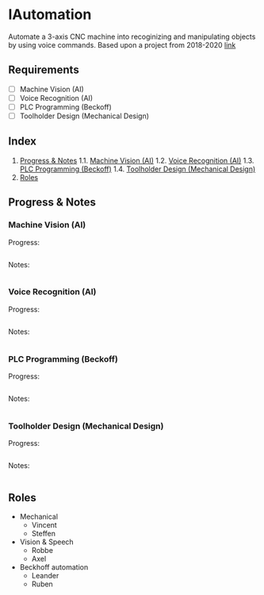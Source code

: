 # IAutomation
Automate a 3-axis CNC machine into recoginizing and manipulating objects by using voice commands.
Based upon a project from 2018-2020 [link](https://hogeschoolpxl-my.sharepoint.com/:f:/g/personal/20003024_pxl_be/Eh_Gm1bqqJJFtWL-4Yo711cBKq86BFr4poktMXvdnd_gCQ?e=mmkN3A)

## Requirements
- [ ] Machine Vision (AI)
- [ ] Voice Recognition (AI)
- [ ] PLC Programming (Beckoff)
- [ ] Toolholder Design (Mechanical Design)

## Index

1. [Progress & Notes](#progress--notes)
    1.1. [Machine Vision (AI)](#machine-vision-ai)
    1.2. [Voice Recognition (AI)](#voice-recognition-ai)
    1.3. [PLC Programming (Beckoff)](#plc-programming-beckoff)
    1.4. [Toolholder Design (Mechanical Design)](#toolholder-design-mechanical-design)
2. [Roles](#roles)


## Progress & Notes
### Machine Vision (AI)
Progress:
```
```
Notes:
```
```
### Voice Recognition (AI)
Progress:
```
```
Notes:
```
```
### PLC Programming (Beckoff)
Progress:
```
```
Notes:
```
```
### Toolholder Design (Mechanical Design)
Progress:
```
```
Notes:
```
```

## Roles
- Mechanical
  - Vincent 
  - Steffen
- Vision & Speech
  - Robbe
  - Axel
- Beckhoff automation
  - Leander
  - Ruben
